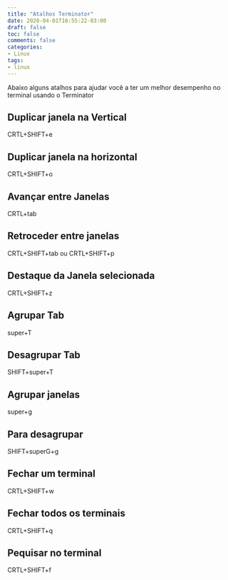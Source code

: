 ```yaml
---
title: "Atalhos Terminator"
date: 2020-04-01T16:55:22-03:00
draft: false
toc: false
comments: false
categories:
- Linux 
tags:
- linux
---
```


<!--more-->
Abaixo alguns atalhos para ajudar você a ter um melhor desempenho no terminal usando o Terminator

## Duplicar janela na Vertical
CRTL+SHIFT+e

## Duplicar janela na horizontal
CRTL+SHIFT+o
 
## Avançar entre Janelas
CRTL+tab
 
## Retroceder entre janelas
CRTL+SHIFT+tab ou CRTL+SHIFT+p
 
## Destaque da Janela selecionada
CRTL+SHIFT+z
 
## Agrupar Tab
super+T
 
## Desagrupar Tab
SHIFT+super+T
 
## Agrupar janelas
super+g
 
## Para desagrupar
SHIFT+superG+g
 
## Fechar um terminal
CRTL+SHIFT+w
 
## Fechar todos os terminais
CRTL+SHIFT+q
 
## Pequisar no terminal
CRTL+SHIFT+f